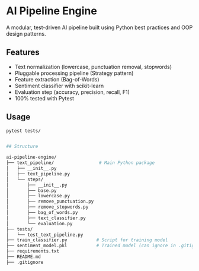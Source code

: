 # AI Pipeline Engine

A modular, test-driven AI pipeline built using Python best practices and OOP design patterns.

## Features
- Text normalization (lowercase, punctuation removal, stopwords)
- Pluggable processing pipeline (Strategy pattern)
- Feature extraction (Bag-of-Words)
- Sentiment classifier with scikit-learn
- Evaluation step (accuracy, precision, recall, F1)
- 100% tested with Pytest

## Usage

```bash
pytest tests/


## Structure

ai-pipeline-engine/
├── text_pipeline/                 # Main Python package
│   ├── __init__.py
│   ├── text_pipeline.py
│   └── steps/
│       ├── __init__.py
│       ├── base.py
│       ├── lowercase.py
│       ├── remove_punctuation.py
│       ├── remove_stopwords.py
│       ├── bag_of_words.py
│       ├── text_classifier.py
│       └── evaluation.py
├── tests/
│   └── test_text_pipeline.py
├── train_classifier.py           # Script for training model
├── sentiment_model.pkl           # Trained model (can ignore in .gitignore)
├── requirements.txt
├── README.md
├── .gitignore
